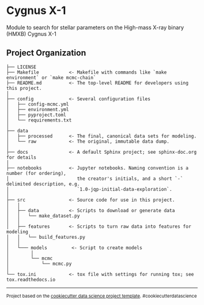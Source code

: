 Cygnus X-1
==========

Module to search for stellar parameters on the High-mass X-ray binary (HMXB) Cygnus X-1

Project Organization
--------------------

    ├── LICENSE
    ├── Makefile           <- Makefile with commands like `make environment` or `make mcmc-chain`
    ├── README.md          <- The top-level README for developers using this project.
    │
    ├── config             <- Several configuration files
    │   ├── config-mcmc.yml
    │   ├── environment.yml
    │   ├── pyproject.toml
    │   └── requirements.txt
    │
    ├── data
    │   ├── processed      <- The final, canonical data sets for modeling.
    │   └── raw            <- The original, immutable data dump.
    │
    ├── docs               <- A default Sphinx project; see sphinx-doc.org for details
    │
    ├── notebooks          <- Jupyter notebooks. Naming convention is a number (for ordering),
    │                         the creator's initials, and a short `-` delimited description, e.g.
    │                         `1.0-jqp-initial-data-exploration`.
    │
    ├── src                <- Source code for use in this project.
    │   │
    │   ├── data           <- Scripts to download or generate data
    │   │   └── make_dataset.py
    │   │
    │   ├── features       <- Scripts to turn raw data into features for modeling
    │   │   └── build_features.py
    │   │
    │   └─── models         <- Script to create models
    │        │
    │        └── mcmc
    │            └── mcmc.py
    │
    └── tox.ini            <- tox file with settings for running tox; see tox.readthedocs.io


--------

<p><small>Project based on the <a target="_blank" href="https://drivendata.github.io/cookiecutter-data-science/">cookiecutter data science project template</a>. #cookiecutterdatascience</small></p>
